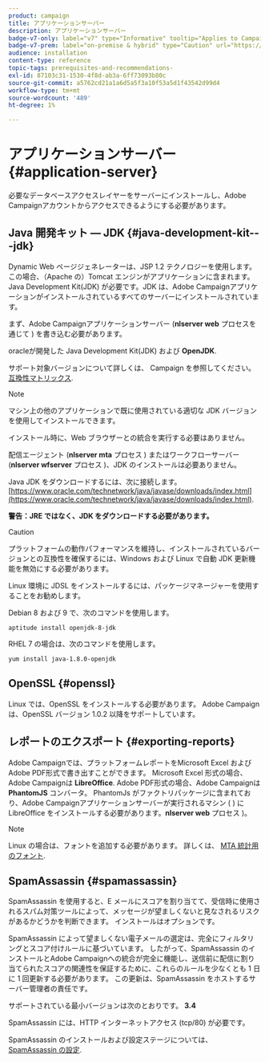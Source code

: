 ```yaml
---
product: campaign
title: アプリケーションサーバー
description: アプリケーションサーバー
badge-v7-only: label="v7" type="Informative" tooltip="Applies to Campaign Classic v7 only"
badge-v7-prem: label="on-premise & hybrid" type="Caution" url="https://experienceleague.adobe.com/docs/campaign-classic/using/installing-campaign-classic/architecture-and-hosting-models/hosting-models-lp/hosting-models.html?lang=en" tooltip="Applies to on-premise and hybrid deployments only"
audience: installation
content-type: reference
topic-tags: prerequisites-and-recommendations-
exl-id: 87103c31-1530-4f8d-ab3a-6ff73093b80c
source-git-commit: a5762cd21a1a6d5a5f3a10f53a5d1f43542d99d4
workflow-type: tm+mt
source-wordcount: '489'
ht-degree: 1%

---
```


# アプリケーションサーバー{#application-server}



必要なデータベースアクセスレイヤーをサーバーにインストールし、Adobe Campaignアカウントからアクセスできるようにする必要があります。

## Java 開発キット — JDK {#java-development-kit---jdk}

Dynamic Web ページジェネレーターは、JSP 1.2 テクノロジーを使用します。 この場合、（Apache の）Tomcat エンジンがアプリケーションに含まれます。 Java Development Kit(JDK) が必要です。JDK は、Adobe Campaignアプリケーションがインストールされているすべてのサーバーにインストールされています。

まず、Adobe Campaignアプリケーションサーバー (**nlserver web** プロセスを通じて ) を書き込む必要があります。

oracleが開発した Java Development Kit(JDK) および **OpenJDK**.

サポート対象バージョンについて詳しくは、 Campaign を参照してください。 [互換性マトリックス](../../rn/using/compatibility-matrix.md).

>[!NOTE]
>
>マシン上の他のアプリケーションで既に使用されている適切な JDK バージョンを使用してインストールできます。
>  
>インストール時に、Web ブラウザーとの統合を実行する必要はありません。
>
>配信エージェント (**nlserver mta** プロセス ) またはワークフローサーバー (**nlserver wfserver** プロセス )、JDK のインストールは必要ありません。

Java JDK をダウンロードするには、次に接続します。 [https://www.oracle.com/technetwork/java/javase/downloads/index.html](https://www.oracle.com/technetwork/java/javase/downloads/index.html).

**警告：JRE ではなく、JDK をダウンロードする必要があります。**

>[!CAUTION]
>
>プラットフォームの動作パフォーマンスを維持し、インストールされているバージョンとの互換性を確保するには、Windows および Linux で自動 JDK 更新機能を無効にする必要があります。

Linux 環境に JDSL をインストールするには、パッケージマネージャーを使用することをお勧めします。

Debian 8 および 9 で、次のコマンドを使用します。

```
aptitude install openjdk-8-jdk
```

RHEL 7 の場合は、次のコマンドを使用します。

```
yum install java-1.8.0-openjdk
```

## OpenSSL {#openssl}

Linux では、OpenSSL をインストールする必要があります。 Adobe Campaignは、OpenSSL バージョン 1.0.2 以降をサポートしています。

## レポートのエクスポート {#exporting-reports}

Adobe Campaignでは、プラットフォームレポートをMicrosoft Excel およびAdobe PDF形式で書き出すことができます。 Microsoft Excel 形式の場合、Adobe Campaignは **LibreOffice**. Adobe PDF形式の場合、Adobe Campaignは **PhantomJS** コンバータ。 PhantomJs がファクトリパッケージに含まれており、Adobe Campaignアプリケーションサーバーが実行されるマシン ( ) に LibreOffice をインストールする必要があります。**nlserver web** プロセス )。

>[!NOTE]
>
>Linux の場合は、フォントを追加する必要があります。 詳しくは、 [MTA 統計用のフォント](../../installation/using/prerequisites-of-campaign-installation-in-linux.md#fonts-for-mta-statistics).

## SpamAssassin {#spamassassin}

SpamAssassin を使用すると、E メールにスコアを割り当てて、受信時に使用されるスパム対策ツールによって、メッセージが望ましくないと見なされるリスクがあるかどうかを判断できます。 インストールはオプションです。

SpamAssassin によって望ましくない電子メールの選定は、完全にフィルタリングとスコア付けルールに基づいています。 したがって、SpamAssassin のインストールとAdobe Campaignへの統合が完全に機能し、送信前に配信に割り当てられたスコアの関連性を保証するために、これらのルールを少なくとも 1 日に 1 回更新する必要があります。 この更新は、SpamAssassin をホストするサーバー管理者の責任です。

サポートされている最小バージョンは次のとおりです。 **3.4**

SpamAssassin には、HTTP インターネットアクセス (tcp/80) が必要です。

SpamAssassin のインストールおよび設定ステージについては、 [SpamAssassin の設定](../../installation/using/configuring-spamassassin.md).
